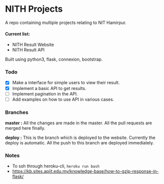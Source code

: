 # NITH Projects
A repo containing multiple projects relating to NIT Hamirpur. 

#### Current list:
- NITH Result Website
- NITH Result API

Built using python3, flask, connexion, bootstrap.

### Todo
- [x] Make a interface for simple users to view their result.
- [x] Implement a basic API to get results.
- [ ] Implement pagination in the API.
- [ ] Add examples on how to use API in various cases.

### Branches
**master :**  All the changes are made in the master. All the pull requests are merged here finally.

**deploy :** This is the branch which is deployed to the website. Currently the deploy is automatic. All the push to this branch are deployed immediately.

### Notes
- To ssh through heroku-cli, `heroku run bash`
- https://kb.sites.apiit.edu.my/knowledge-base/how-to-gzip-response-in-flask/
  
